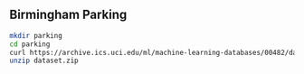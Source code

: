 
## Birmingham Parking

```bash
mkdir parking
cd parking
curl https://archive.ics.uci.edu/ml/machine-learning-databases/00482/dataset.zip
unzip dataset.zip
```